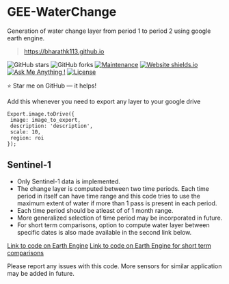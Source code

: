 # GEE-WaterChange
Generation  of water change layer from period 1 to period 2 using google earth engine. 

> https://bharathk113.github.io

![GitHub stars](https://img.shields.io/github/stars/bharathk113/bharathk113.github.io)
![GitHub forks](https://img.shields.io/github/forks/bharathk113/bharathk113.github.io)
[![Maintenance](https://img.shields.io/badge/maintained-yes-green.svg)](https://github.com/bharathk113/bharathk113.github.io/commits/master)
[![Website shields.io](https://img.shields.io/badge/website-up-yellow)](http://bharathk113.github.io/)
[![Ask Me Anything !](https://img.shields.io/badge/ask%20me-linkedin-1abc9c.svg)](https://www.linkedin.com/in/bharath-reddy-k/)
[![License](http://img.shields.io/:license-mit-blue.svg?style=flat-square)](http://badges.mit-license.org)

:star: Star me on GitHub — it helps!


Add this whenever you need to export any layer to your google drive
````
Export.image.toDrive({
 image: image_to_export,
 description: 'description',
 scale: 10,
 region: roi
});
````
## Sentinel-1
- Only Sentinel-1 data is implemented.
- The change layer is computed between two time periods. Each time period in itself can have time range and this code tries to use the maximum extent of water if more than 1 pass is present in each period.
- Each time period should be atleast of of 1 month range.
- More generalized selection of time period may be incorporated in future.
- For short term comparisons, option to compute water layer between specific dates is also made available in the second link below.

[Link to code on Earth Engine](https://code.earthengine.google.co.in/?scriptPath=users%2Fbharathkadapala%2FTools%3AWaterChange-S1)
[Link to code on Earth Engine for short term comparisons](https://code.earthengine.google.co.in/337ec2e93fe202d0c9c240afb4263b97)

Please report any issues with this code. More sensors for similar application may be added in future.
